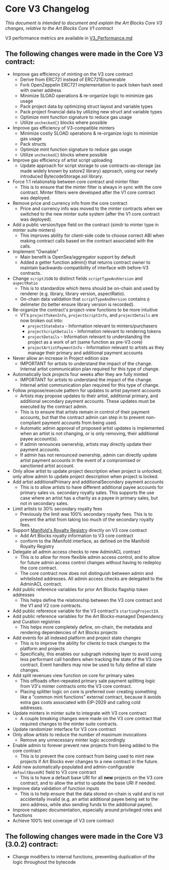 # Core V3 Changelog

_This document is intended to document and explain the Art Blocks Core V3 changes, relative to the Art Blocks Core V1 contract_

V3 performance metrics are available in [V3_Performance.md](V3_PERFORMANCE.md)

## The following changes were made in the Core V3 contract:

- Improve gas efficiency of minting on the V3 core contract
  - Derive from ERC721 instead of ERC721Enumerable
  - Fork OpenZeppelin ERC721 implementation to pack token hash seed with owner address
  - Minimize SLOAD operations & re-organize logic to minimize gas usage
  - Pack project data by optimizing struct layout and variable types
  - Pack project financial data by utilizing new struct and variable types
  - Optimize mint function signature to reduce gas usage
  - Utilize `unchecked{}` blocks where possible
- Improve gas efficiency of V3-compatible minters
  - Minimize costly SLOAD operations & re-organize logic to minimize gas usage
  - Pack structs
  - Optimize mint function signature to reduce gas usage
  - Utilize `unchecked{}` blocks where possible
- Improve gas efficiency of artist script uploading
  - Update approach for script storage to use contracts-as-storage (as made widely known by sstore2 library) approach, using our newly introduced BytecodeStorage.sol library.
- Force 1:1 relationship between core contract and minter filter
  - This is to ensure that the minter filter is always in sync with the core contract. Minter filters were developed after the V1 core contract was deployed.
- Remove price and currency info from the core contract
  - Price and currency info was moved to the minter contracts when we switched to the new minter suite system (after the V1 core contract was deployed).
- Add a public version/type field on the contract (similr to minter type in minter suite minters)
  - This improves ability for client-side code to choose correct ABI when making contract calls based on the contract associated with the calls.
- Implement "Ownable"
  - Main benefit is OpenSea/aggregator support by default
  - Added a getter function admin() that returns contract owner to maintain backwards-compatibility of interface with before-V3 contracts.
- Change `scriptJSON` to distinct fields `scriptTypeAndVersion` and `aspectRatio`
  - This is to standardize which items should be on-chain and used by renderer (e.g. library, library version, aspectRatio).
  - On-chain data validation that `scriptTypeAndVersion` contains `@` delimeter (to better ensure library version is recorded).
- Re-organize the contract's project-view functions to be more intuitive
  - V1's `projectTokenInfo`, `projectScriptInfo`, and `projectDetails` are now broken out into:
    - `projectStateData` - Information relevant to minters/purchasers
    - `projectScriptDetails` - Information relevant to rendering tokens
    - `projectDetails` - Information relevant to understanding the project as a work of art (same function as pre-V3 core)
    - `projectArtistPaymentInfo` - Information relevant to artists as they manage their primary and additional payment accounts
- Never allow an increase in Project edition size
  - IMPORTANT for artists to understand the impact of the change. Internal artist communication plan required for this type of change.
- Automatically lock projects four weeks after they are fully minted
  - IMPORTANT for artists to understand the impact of the change. Internal artist communication plan required for this type of change.
- Follow propose/execute pattern for updates to artist payment accounts
  - Artists may propose updates to their artist, additional primary, and additional secondary payment accounts. These updates must be executed by the contract admin.
  - This is to ensure that artists remain in control of their payment accounts, but that the contract admin can step in to prevent non-compliant payment accounts from being used.
  - Automatic admin approval of proposed artist updates is implemented when an artist is not changing, or is only removing, their additional payee account(s).
  - If admin renounces ownership, artists may directly update their payment accounts.
  - If admin has not renounced ownership, admin can directly update artist payment accounts in the event of a compromised or sanctioned artist account.
- Only allow artist to update project description when project is unlocked; only allow admin to update project description when project is locked.
- Add artist additionalPrimary and additionalSecondary payment accounts
  - This is to allow artists to have different additional payee accounts for primary sales vs. secondary royalty sales. This supports the use case where an artist has a charity as a payee in primary sales, but not in secondary sales.
- Limit artists to 30% secondary royalty fees
  - Previously the limit was 100% secondary royalty fees. This is to prevent the artist from taking too much of the secondary royalty fees.
- Support [Manifold's Royalty Registry](https://github.com/manifoldxyz/royalty-registry-solidity) directly on V3 core contract
  - Add Art Blocks royalty information to V3 core contract
  - conform to the IManifold interface, as defined on the Manifold Royalty Registry
- Delegate all admin access checks to new AdminACL contract
  - This is to allow for more flexible admin access control, and to allow for future admin access control changes without having to redeploy the core contract.
  - The core contract now does not distinguish between admin and whitelisted addresses. All admin access checks are delegated to the AdminACL contract.
- Add public reference variables for prior Art Blocks flagship token addresses
  - This helps define the relationship between the V3 core contract and the V1 and V2 core contracts.
- Add public reference variable for the V3 contract's `startingProjectId`.
- Add public reference variables for the Art Blocks-managed Dependency and Curation registries
  - This helps more completely define, on-chain, the metadata and rendering dependencies of Art Blocks projects
- Add events for all indexed platform and project state changes
  - This is to improve the ability for clients to track changes to the platform and projects
  - Specifically, this enables our subgraph indexing layer to avoid using less performant call handlers when tracking the state of the V3 core contract. Event handlers may now be used to fully define all state changes.
- Add split revenues view function on core for primary sales
  - This offloads often-repeated primary sale payment splitting logic from V3's minter contracts onto the V3 core contract.
  - Placing splitter logic on core is preferred over creating something like a "common mint functions" external contract, because it avoids extra gas costs associated with EIP-2929 and calling cold addresses.
- Update minters in minter suite to integrate with V3 core contract
  - A couple breaking changes were made on the V3 core contract that required changes to the minter suite contracts.
- Update randomizer interface for V3 core contract
- Only allow artists to reduce the number of maximum invocations
  - Remove any unnecessary minter logic accordingly
- Enable admin to forever prevent new projects from being added to the core contract
  - This is to prevent the core contract from being used to mint new projects if Art Blocks ever changes to a new contract in the future.
- Add new automatically-populated and admin-configurable `defaultBaseURI` field to V3 core contract
  - This is to have a default base URI for all **new** projects on the V3 core contract, and to allow the artist to update the base URI if needed.
- Improve data validation of function inputs
  - This is to help ensure that the data stored on-chain is valid and is not accidentally invalid (e.g. an artist additional payee being set to the zero address, while also sending funds to the additional payee).
- Improve natspec documentation, especially around privileged roles and functions
- Achieve 100% test coverage of V3 core contract

## The following changes were made in the Core V3 (3.0.2) contract:

- Change modifiers to internal functions, preventing duplication of the logic throughout the bytecode
